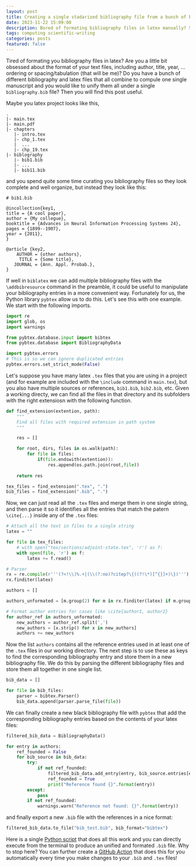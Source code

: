 ```yaml
---
layout: post
title: Creating a single stadarized bibliography file from a bunch of bibliography and latex files
date: 2023-11-22 15:09:00
description: Bored of formating bibliography files in latex manually? Solve this for good.
tags: computing scientific-writing
categories: posts
featured: false
---
```


Tired of formating you bibliography files in latex? Are you a little bit obsessed about the format of your text files, including author, title, year, ... ordering or spacing/tabulation (that will be me)? Do you have a bunch of different bibliography and latex files that all combine to compule one single manuscript and you would like to unify them all under a single `bibliography.bib` file? Then you will find this post useful. 

Maybe you latex project looks like this, 
```
.
|- main.tex
|- main.pdf
|- chapters
   |- intro.tex
   |- chp_1.tex
   |  ...
   |- chp_19.tex
|- biblography
   |- bib1.bib
   |- ...
   |- bib11.bib
```
and you spend quite some time curating you bibliography files so they look complete and well organize, but instead they look like this: 
```
# bib1.bib

@incollection{key1,
title = {A cool paper},
author = {My collegue},
booktitle = {Advances in Neural Information Processing Systems 24},
pages = {1899--1907},
year = {2011},
}

@article {key2,
    AUTHOR = {other authors},
     TITLE = {Some title},
   JOURNAL = {Ann. Appl. Probab.},
}
```

If well in `biblatex` we can add multiple bibliography files with the `\addbibresource` command in the preamble, it could be useful to manipulate your bibliography entries in a more convenient way. Fortunately for us, the Python library `pybtex` allow us to do this. Let's see this with one example. We start with the following imports. 
```python
import re
import glob, os
import warnings

from pybtex.database.input import bibtex
from pybtex.database import BibliographyData

import pybtex.errors
# This is so we can ignore duplicated entries
pybtex.errors.set_strict_mode(False)
```

Let's suppose you have many latex `.tex` files that you are using in a project (and for example are included with the `\include` command in `main.tex`), but you also have multiple sources or references, `bib1.bib`, `bib2.bib`, etc. Given a working directy, we can find all the files in that directory and its subfolders with the right extensiosn with the following function.
```python
def find_extension(extention, path):
    """
    Find all files with required extension in path system
    """

    res = []   

    for root, dirs, files in os.walk(path):
        for file in files:
            if(file.endswith(extention)):
                res.append(os.path.join(root,file))
                
    return res

tex_files = find_extension(".tex", ".")
bib_files = find_extension(".bib", ".")
```
Now, we can just read all the `.tex` files and merge them in one single string, and then parse it so it identifies all the entries that match the patern `\cite{...}` inside any of the `.tex` files:
```python
# Attach all the text in files to a single string
latex = ""

for file in tex_files:
    # with open("tex/sections/adjoint-state.tex", 'r') as f:
    with open(file, 'r') as f:
        latex += f.read()

# Parser
rx = re.compile(r'''(?<!\\)%.+|(\\(?:no)?citep?\{((?!\*)[^{}]+)\})''')
rx.finditer(latex)

authors = []

authors_unformated = [m.group(2) for m in rx.finditer(latex) if m.group(2)]

# Format author entries for cases like \cite{author1, author2}
for author_ref in authors_unformated:
    new_authors = author_ref.split(',')
    new_authors = [x.strip() for x in new_authors]
    authors += new_authors
```
Now the list `authors` contains all the reference entries used in at least one of the `.tex` files in our working directory. The next step is to use these as keys to find the corresponding bibliography entry and store them in a new bibliography file. We do this by parsing the different bibliography files and store them all together in one single list. 
```python
bib_data = []

for file in bib_files:
    parser = bibtex.Parser()
    bib_data.append(parser.parse_file(file))
```
We can finally create a new black bibliography file with `pybtex` that add the corresponding bibliography entries based on the contents of your latex files:
```python
filtered_bib_data = BibliographyData()

for entry in authors: 
    ref_founded = False
    for bib_source in bib_data:
        try:
            if not ref_founded:
                filtered_bib_data.add_entry(entry, bib_source.entries[entry])
                ref_founded = True
                print("Reference found {}".format(entry))
        except:
            pass
        if not ref_founded:
            warnings.warn("Reference not found: {}".format(entry))
```
and finally export a new `.bib` file with the references in a nice format: 
```python
filtered_bib_data.to_file("bib_test.bib", bib_format="bibtex")
```

Here is a single [Python script](https://github.com/facusapienza21/DiffEqSensitivity-Review/blob/main/.utils/biblatex_merger.py) that does all this work and you can directly execute from the terminal to produce an unified and formated `.bib` file. Why to stop here? You can further create a [GitHub Action](https://github.com/facusapienza21/DiffEqSensitivity-Review/blob/main/.github/workflows/biblatex.yml) that does this for you automatically every time you make changes to your `.bib` and `.tex` files!  
